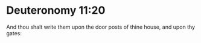 # Deuteronomy 11:20

And thou shalt write them upon the door posts of thine house, and upon thy gates: